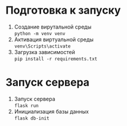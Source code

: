 # **Подготовка к запуску**
1. Создание вирутальной среды  
```python -m venv venv```
2. Активация виртуальной среды  
```venv\Scripts\activate```
3. Загрузка зависимостей  
```pip install -r requirements.txt```

# **Запуск сервера**
1. Запуск сервера  
```flask run```
2. Инициализация базы данных  
```flask db-init```